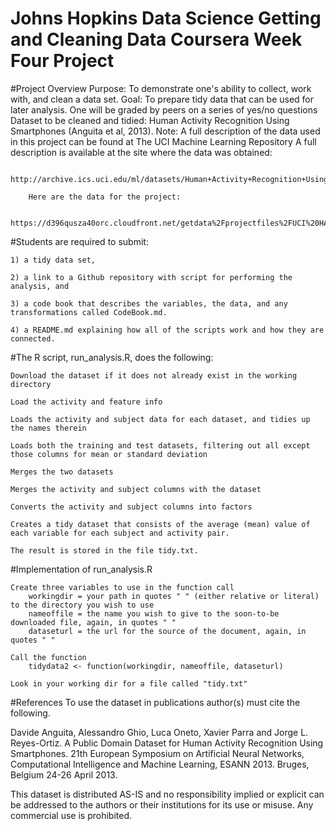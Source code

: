 # Johns Hopkins Data Science Getting and Cleaning Data Coursera Week  Four Project

#Project Overview
	Purpose: To demonstrate one's ability to collect, work with, and clean a data set. 
	Goal: 	To prepare tidy data that can be used for later analysis. One will be graded by peers on a series of yes/no questions 
	Dataset to be cleaned and tidied: Human Activity Recognition Using Smartphones (Anguita et al, 2013). 
	Note:	A full description of the data used in this project can be found at The UCI Machine Learning Repository
		A full description is available at the site where the data was obtained:

		http://archive.ics.uci.edu/ml/datasets/Human+Activity+Recognition+Using+Smartphones

		Here are the data for the project:

		https://d396qusza40orc.cloudfront.net/getdata%2Fprojectfiles%2FUCI%20HAR%20Dataset.zip

#Students are required to submit: 

	1) a tidy data set,

	2) a link to a Github repository with script for performing the analysis, and 

	3) a code book that describes the variables, the data, and any transformations called CodeBook.md.

	4) a README.md explaining how all of the scripts work and how they are connected.

#The R script, run_analysis.R, does the following:

	Download the dataset if it does not already exist in the working directory

	Load the activity and feature info

	Loads the activity and subject data for each dataset, and tidies up the names therein 

	Loads both the training and test datasets, filtering out all except those columns for mean or standard deviation

	Merges the two datasets

	Merges the activity and subject columns with the dataset

	Converts the activity and subject columns into factors

	Creates a tidy dataset that consists of the average (mean) value of each variable for each subject and activity pair.

	The result is stored in the file tidy.txt.

#Implementation of run_analysis.R

	Create three variables to use in the function call
		workingdir = your path in quotes " " (either relative or literal) to the directory you wish to use
		nameoffile = the name you wish to give to the soon-to-be downloaded file, again, in quotes " "
		dataseturl = the url for the source of the document, again, in quotes " "
	
	Call the function	
		tidydata2 <- function(workingdir, nameoffile, dataseturl)
	
	Look in your working dir for a file called "tidy.txt"

#References
To use the dataset in publications author(s) must cite the following.

Davide Anguita, Alessandro Ghio, Luca Oneto, Xavier Parra and Jorge L. Reyes-Ortiz. A Public Domain Dataset for Human Activity Recognition Using Smartphones. 21th European Symposium on Artificial Neural Networks, Computational Intelligence and Machine Learning, ESANN 2013. Bruges, Belgium 24-26 April 2013.

This dataset is distributed AS-IS and no responsibility implied or explicit can be addressed to the authors or their institutions for its use or misuse. Any commercial use is prohibited.
